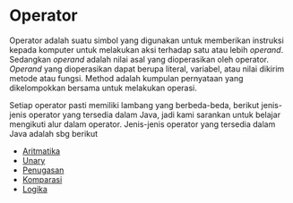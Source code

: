 # Operator

Operator adalah suatu simbol yang digunakan untuk memberikan instruksi kepada komputer untuk melakukan aksi terhadap satu atau lebih *operand*. Sedangkan *operand* adalah nilai asal yang dioperasikan oleh operator. *Operand* yang dioperasikan dapat berupa literal, variabel, atau nilai dikirim metode atau fungsi. Method adalah kumpulan pernyataan yang dikelompokkan bersama untuk melakukan operasi.

Setiap operator pasti memiliki lambang yang berbeda-beda, berikut jenis-jenis operator yang tersedia dalam Java, jadi kami sarankan untuk belajar mengikuti alur dalam operator. Jenis-jenis operator yang tersedia dalam Java adalah sbg berikut

- [Aritmatika](https://github.com/bellshade/Java/tree/main/learn/basic/Operator/Aritmatika)
- [Unary]()
- [Penugasan](https://github.com/bellshade/Java/tree/main/learn/basic/Operator/Penugasan)
- [Komparasi](https://github.com/bellshade/Java/tree/main/learn/basic/Operator/Komparasi)
- [Logika](https://github.com/bellshade/Java/tree/main/learn/basic/Operator/Logika)